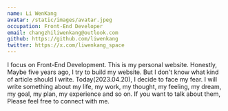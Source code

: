 ```yaml
---
name: Li WenKang
avatar: /static/images/avatar.jpeg
occupation: Front-End Developer
email: changzhiliwenkang@outlook.com
github: https://github.com/liwenkang
twitter: https://x.com/liwenkang_space
---
```


I focus on Front-End Development. This is my personal website. Honestly, Maybe five years ago, I try to build my website. But I don't know what kind of article should I write. Today(2023.04.20), I decide to face my fear. I will write something about my life, my work, my thought, my feeling, my dream, my goal, my plan, my experience and so on. If you want to talk about them, Please feel free to connect with me.
